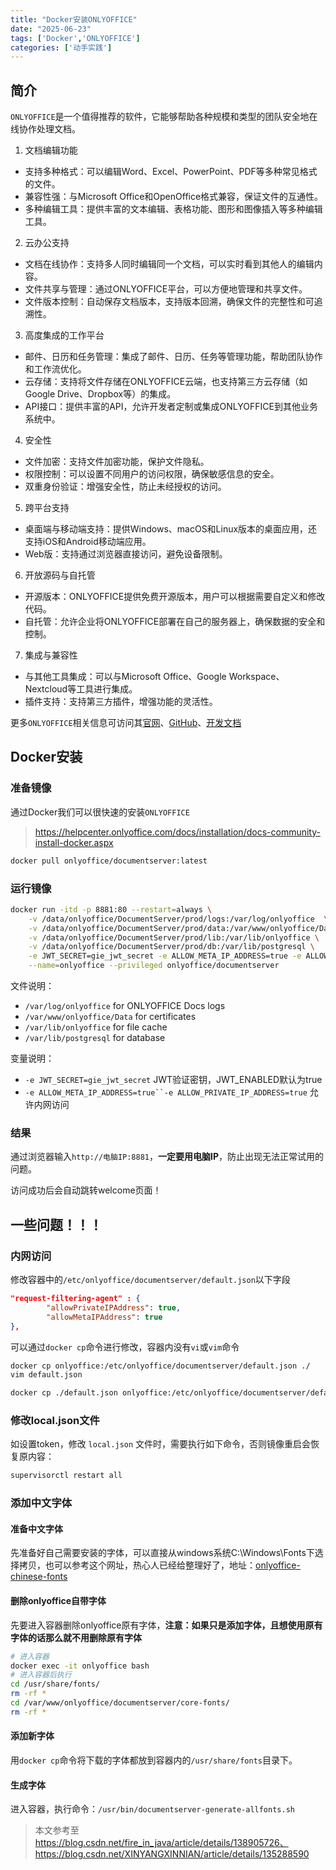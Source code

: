 ```yaml
---
title: "Docker安装ONLYOFFICE"
date: "2025-06-23"
tags: ['Docker','ONLYOFFICE']
categories: ['动手实践']
---
```


## 简介

`ONLYOFFICE`是一个值得推荐的软件，它能够帮助各种规模和类型的团队安全地在线协作处理文档。

1. 文档编辑功能
- 支持多种格式：可以编辑Word、Excel、PowerPoint、PDF等多种常见格式的文件。
- 兼容性强：与Microsoft Office和OpenOffice格式兼容，保证文件的互通性。
- 多种编辑工具：提供丰富的文本编辑、表格功能、图形和图像插入等多种编辑工具。
2. 云办公支持
- 文档在线协作：支持多人同时编辑同一个文档，可以实时看到其他人的编辑内容。
- 文件共享与管理：通过ONLYOFFICE平台，可以方便地管理和共享文件。
- 文件版本控制：自动保存文档版本，支持版本回溯，确保文件的完整性和可追溯性。
3. 高度集成的工作平台
- 邮件、日历和任务管理：集成了邮件、日历、任务等管理功能，帮助团队协作和工作流优化。
- 云存储：支持将文件存储在ONLYOFFICE云端，也支持第三方云存储（如Google Drive、Dropbox等）的集成。
- API接口：提供丰富的API，允许开发者定制或集成ONLYOFFICE到其他业务系统中。
4. 安全性
- 文件加密：支持文件加密功能，保护文件隐私。
- 权限控制：可以设置不同用户的访问权限，确保敏感信息的安全。
- 双重身份验证：增强安全性，防止未经授权的访问。
5. 跨平台支持
- 桌面端与移动端支持：提供Windows、macOS和Linux版本的桌面应用，还支持iOS和Android移动端应用。
- Web版：支持通过浏览器直接访问，避免设备限制。
6. 开放源码与自托管
- 开源版本：ONLYOFFICE提供免费开源版本，用户可以根据需要自定义和修改代码。
- 自托管：允许企业将ONLYOFFICE部署在自己的服务器上，确保数据的安全和控制。
7. 集成与兼容性
- 与其他工具集成：可以与Microsoft Office、Google Workspace、Nextcloud等工具进行集成。
- 插件支持：支持第三方插件，增强功能的灵活性。

更多`ONLYOFFICE`相关信息可访问其[官网](https://www.onlyoffice.com/zh/)、[GitHub](https://github.com/ONLYOFFICE/DocumentServer)、[开发文档](https://api.onlyoffice.com/)

## Docker安装

### 准备镜像

通过Docker我们可以很快速的安装`ONLYOFFICE`

>https://helpcenter.onlyoffice.com/docs/installation/docs-community-install-docker.aspx


```bash
docker pull onlyoffice/documentserver:latest
```

### 运行镜像

```bash
docker run -itd -p 8881:80 --restart=always \
    -v /data/onlyoffice/DocumentServer/prod/logs:/var/log/onlyoffice  \
    -v /data/onlyoffice/DocumentServer/prod/data:/var/www/onlyoffice/Data  \
    -v /data/onlyoffice/DocumentServer/prod/lib:/var/lib/onlyoffice \
    -v /data/onlyoffice/DocumentServer/prod/db:/var/lib/postgresql \
    -e JWT_SECRET=gie_jwt_secret -e ALLOW_META_IP_ADDRESS=true -e ALLOW_PRIVATE_IP_ADDRESS=true \
    --name=onlyoffice --privileged onlyoffice/documentserver
```

文件说明：

- `/var/log/onlyoffice` for ONLYOFFICE Docs logs
- `/var/www/onlyoffice/Data` for certificates
- `/var/lib/onlyoffice` for file cache
- `/var/lib/postgresql` for database

变量说明：

- `-e JWT_SECRET=gie_jwt_secret` JWT验证密钥，JWT_ENABLED默认为true
- `-e ALLOW_META_IP_ADDRESS=true``-e ALLOW_PRIVATE_IP_ADDRESS=true` 允许内网访问

### 结果

通过浏览器输入`http://电脑IP:8881`，**一定要用电脑IP**，防止出现无法正常试用的问题。

访问成功后会自动跳转welcome页面！

## 一些问题！！！

### 内网访问

修改容器中的`/etc/onlyoffice/documentserver/default.json`以下字段

```json
"request-filtering-agent" : {
        "allowPrivateIPAddress": true,
        "allowMetaIPAddress": true
},
```

可以通过`docker cp`命令进行修改，容器内没有`vi`或`vim`命令

```bash
docker cp onlyoffice:/etc/onlyoffice/documentserver/default.json ./
vim default.json

docker cp ./default.json onlyoffice:/etc/onlyoffice/documentserver/default.json
```

### 修改local.json文件

如设置token，修改 `local.json` 文件时，需要执行如下命令，否则镜像重启会恢复原内容：

```bash
supervisorctl restart all
```

### 添加中文字体

#### 准备中文字体

先准备好自己需要安装的字体，可以直接从windows系统C:\Windows\Fonts下选择拷贝，也可以参考这个网址，热心人已经给整理好了，地址：[onlyoffice-chinese-fonts](https://github.com/funggtopp/onlyoffice-chinese-fonts)

#### 删除onlyoffice自带字体

先要进入容器删除onlyoffice原有字体，**注意：如果只是添加字体，且想使用原有字体的话那么就不用删除原有字体**

```bash
# 进入容器
docker exec -it onlyoffice bash
# 进入容器后执行
cd /usr/share/fonts/
rm -rf *
cd /var/www/onlyoffice/documentserver/core-fonts/
rm -rf *
```

#### 添加新字体

用`docker cp`命令将下载的字体都放到容器内的`/usr/share/fonts`目录下。

#### 生成字体

进入容器，执行命令：`/usr/bin/documentserver-generate-allfonts.sh`


> 本文参考至 https://blog.csdn.net/fire_in_java/article/details/138905726、https://blog.csdn.net/XINYANGXINNIAN/article/details/135288590